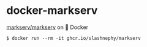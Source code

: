 # docker-markserv

[markserv/markserv](https://github.com/markserv/markserv) on 🐋 Docker

```console
$ docker run --rm -it ghcr.io/slashnephy/markserv
```
